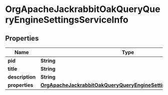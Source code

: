 
# OrgApacheJackrabbitOakQueryQueryEngineSettingsServiceInfo

## Properties
Name | Type | Description | Notes
------------ | ------------- | ------------- | -------------
**pid** | **String** |  |  [optional]
**title** | **String** |  |  [optional]
**description** | **String** |  |  [optional]
**properties** | [**OrgApacheJackrabbitOakQueryQueryEngineSettingsServiceProperties**](OrgApacheJackrabbitOakQueryQueryEngineSettingsServiceProperties.md) |  |  [optional]



